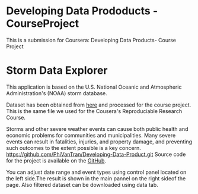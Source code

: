 Developing Data Prododucts - CourseProject
=========================
This is a submission for Coursera: Developing Data Products- Course Project

Storm Data Explorer
==================

This application is based on the U.S. National Oceanic and Atmospheric Administration's (NOAA) storm database.

Dataset has been obtained from [here](https://d396qusza40orc.cloudfront.net/repdata%2Fdata%2FStormData.csv.bz2) and processed for the course project. This is the same file we used for the Cousera's Reproduciable Research Course.

Storms and other severe weather events can cause both public health and economic problems for communities and municipalities. Many severe events can result in fatalities, injuries, and property damage, and preventing such outcomes to the extent possible is a key concern.
https://github.com/PhiVanTran/Developing-Data-Product.git
Source code for the project is available on the [GitHub](https://github.com/PhiVanTran/Developing-Data-Product).

You can adjust date range and event types using control panel located on the left side.The result is shown in the main pannel on the right sideof the page.
Also filtered dataset can be downloaded using data tab.

